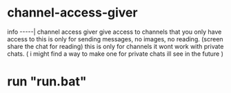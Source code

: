# channel-access-giver

info
-----|
channel access giver
give access to channels that you only have access to
this is only for sending messages, no images, no reading. (screen share the chat for reading)
this is only for channels it wont work with private chats. ( i might find a way to make one for private chats ill see in the future )

# run "run.bat"
